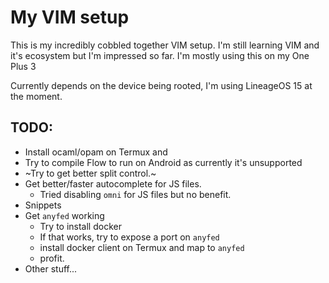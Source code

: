# My VIM setup

This is my incredibly cobbled together VIM setup. I'm still learning VIM and it's ecosystem but I'm impressed so far. I'm mostly using this on my One Plus 3

Currently depends on the device being rooted, I'm using LineageOS 15 at the moment.

## TODO:

* Install ocaml/opam on Termux and
* Try to compile Flow to run on Android as currently it's unsupported
* ~Try to get better split control.~
* Get better/faster autocomplete for JS files.
  * Tried disabling `omni` for JS files but no benefit.
* Snippets
* Get `anyfed` working
  * Try to install docker
  * If that works, try to expose a port on `anyfed`
  * install docker client on Termux and map to `anyfed`
  * profit.
* Other stuff... 